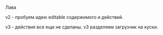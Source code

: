 Лава

v2 - пробуем идею editable содержимого и действий.

v3 - действия все еще не сделаны. v3 разделяем загрузчик на куски.